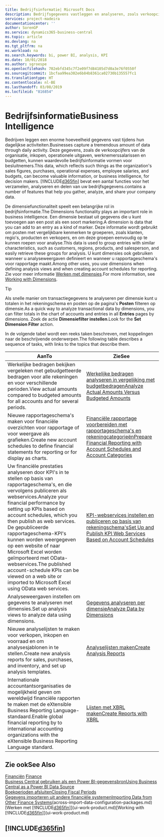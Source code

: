 ```yaml
---
title: Bedrijfsinformatie| Microsoft Docs
description: Bedrijfsgegevens vastleggen en analyseren, zoals verkoopcijfers, inkopen, operationele uitgaven, werknemerssalarissen en budgetten, die waardevolle informatie kunnen zijn voor bedrijfsinformatie of besluitvorming.
services: project-madeira
documentationcenter: ''
author: SorenGP
ms.service: dynamics365-business-central
ms.topic: article
ms.devlang: na
ms.tgt_pltfrm: na
ms.workload: na
ms.search.keywords: bi, power BI, analysis, KPI
ms.date: 10/01/2018
ms.author: sgroespe
ms.openlocfilehash: 702ebfd345c7f2e09f7d84105d7d0a3e76f0550f
ms.sourcegitcommit: 1bcfaa99ea302e6b84b8361ca02730b135557fc1
ms.translationtype: HT
ms.contentlocale: nl-BE
ms.lasthandoff: 03/08/2019
ms.locfileid: "816854"
---
```

# <a name="business-intelligence"></a><span data-ttu-id="6fbfd-103">Bedrijfsinformatie</span><span class="sxs-lookup"><span data-stu-id="6fbfd-103">Business Intelligence</span></span>
<span data-ttu-id="6fbfd-104">Bedrijven leggen een enorme hoeveelheid gegevens vast tijdens hun dagelijkse activiteiten.</span><span class="sxs-lookup"><span data-stu-id="6fbfd-104">Businesses capture a tremendous amount of data through daily activity.</span></span> <span data-ttu-id="6fbfd-105">Deze gegevens, zoals de verkoopcijfers van de organisatie, inkopen, operationele uitgaven, werknemerssalarissen en budgetten, kunnen waardevolle bedrijfsinformatie vormen voor besluitnemers.</span><span class="sxs-lookup"><span data-stu-id="6fbfd-105">This data, which reflects such things as the organization's sales figures, purchases, operational expenses, employee salaries, and budgets, can become valuable information, or business intelligence, for decision makers.</span></span> [!INCLUDE[d365fin](includes/d365fin_md.md)] <span data-ttu-id="6fbfd-106">bevat een aantal functies voor het verzamelen, analyseren en delen van uw bedrijfsgegevens.</span><span class="sxs-lookup"><span data-stu-id="6fbfd-106">contains a number of features that help you gather, analyze, and share your company data.</span></span>

<span data-ttu-id="6fbfd-107">De dimensiefunctionaliteit speelt een belangrijke rol in bedrijfsinformatie.</span><span class="sxs-lookup"><span data-stu-id="6fbfd-107">The Dimensions functionality plays an important role in business intelligence.</span></span> <span data-ttu-id="6fbfd-108">Een dimensie bestaat uit gegevens die u kunt toevoegen aan een post als een soort markering.</span><span class="sxs-lookup"><span data-stu-id="6fbfd-108">A dimension is data that you can add to an entry as a kind of marker.</span></span> <span data-ttu-id="6fbfd-109">Deze informatie wordt gebruikt om posten met vergelijkbare kenmerken te groeperen, zoals klanten, regio's, producten en verkopers, en om deze groepen eenvoudig op te kunnen roepen voor analyse.</span><span class="sxs-lookup"><span data-stu-id="6fbfd-109">This data is used to group entries with similar characteristics, such as customers, regions, products, and salesperson, and easily retrieve these groups for analysis.</span></span> <span data-ttu-id="6fbfd-110">U kunt dimensies ook gebruiken wanneer u analyseweergaven definieert en wanneer u rapportageschema's voor rapportage maakt.</span><span class="sxs-lookup"><span data-stu-id="6fbfd-110">Among other uses, you use dimensions  when defining analysis views and when creating account schedules for reporting.</span></span> <span data-ttu-id="6fbfd-111">Zie voor meer informatie [Werken met dimensies](finance-dimensions.md).</span><span class="sxs-lookup"><span data-stu-id="6fbfd-111">For more information, see [Working with Dimensions](finance-dimensions.md).</span></span>

> [!TIP]
> <span data-ttu-id="6fbfd-112">Als snelle manier om transactiegegevens te analyseren per dimensie kunt u totalen in het rekeningschema en posten op de pagina's **Posten** filteren op dimensie.</span><span class="sxs-lookup"><span data-stu-id="6fbfd-112">As a quick way to analyze transactional data by dimensions, you can filter totals in the chart of accounts and entries in all **Entries** pages by dimensions.</span></span> <span data-ttu-id="6fbfd-113">Zoek de actie **Dimensiefilter instellen**.</span><span class="sxs-lookup"><span data-stu-id="6fbfd-113">Look for the **Set Dimension Filter** action.</span></span>  

<span data-ttu-id="6fbfd-114">In de volgende tabel wordt een reeks taken beschreven, met koppelingen naar de beschrijvende onderwerpen.</span><span class="sxs-lookup"><span data-stu-id="6fbfd-114">The following table describes a sequence of tasks, with links to the topics that describe them.</span></span>  

| <span data-ttu-id="6fbfd-115">Aan</span><span class="sxs-lookup"><span data-stu-id="6fbfd-115">To</span></span> | <span data-ttu-id="6fbfd-116">Zie</span><span class="sxs-lookup"><span data-stu-id="6fbfd-116">See</span></span> |
| --- | --- |
|<span data-ttu-id="6fbfd-117">Werkelijke bedragen bekijken vergeleken met gebudgetteerde bedragen voor alle rekeningen en voor verschillende perioden.</span><span class="sxs-lookup"><span data-stu-id="6fbfd-117">View actual amounts compared to budgeted amounts for all accounts and for several periods.</span></span>|[<span data-ttu-id="6fbfd-118">Werkelijke bedragen analyseren in vergelijking met budgetbedragen</span><span class="sxs-lookup"><span data-stu-id="6fbfd-118">Analyze Actual Amounts Versus Budgeted Amounts</span></span>](bi-how-analyze-actual-versus-budget.md)|
|<span data-ttu-id="6fbfd-119">Nieuwe rapportageschema's maken voor financiële overzichten voor rapportage of voor weergave als grafieken.</span><span class="sxs-lookup"><span data-stu-id="6fbfd-119">Create new account schedules to define financial statements for reporting or for display as charts.</span></span>|[<span data-ttu-id="6fbfd-120">Financiële rapportage voorbereiden met rapportageschema's en rekeningcategorieën</span><span class="sxs-lookup"><span data-stu-id="6fbfd-120">Prepare Financial Reporting with Account Schedules and Account Categories</span></span>](bi-how-work-account-schedule.md)|
|<span data-ttu-id="6fbfd-121">Uw financiële prestaties analyseren door KPI's in te stellen op basis van rapportageschema's, en die vervolgens publiceren als webservices.</span><span class="sxs-lookup"><span data-stu-id="6fbfd-121">Analyze your financial performance by setting up KPIs based on account schedules, which you then publish as web services.</span></span> <span data-ttu-id="6fbfd-122">De gepubliceerde rapportageschema-KPI's kunnen worden weergegeven op een website of naar Microsoft Excel worden geïmporteerd met OData-webservices.</span><span class="sxs-lookup"><span data-stu-id="6fbfd-122">The published account-schedule KPIs can be viewed on a web site or imported to Microsoft Excel using OData web services.</span></span>|[<span data-ttu-id="6fbfd-123">KPI-webservices instellen en publiceren op basis van rekeningschema's</span><span class="sxs-lookup"><span data-stu-id="6fbfd-123">Set Up and Publish KPI Web Services Based on Account Schedules</span></span>](bi-how-to-set-up-and-publish-kpi-web-services-based-on-account-schedules.md)|
|<span data-ttu-id="6fbfd-124">Analyseweergaven instellen om gegevens te analyseren met dimensies.</span><span class="sxs-lookup"><span data-stu-id="6fbfd-124">Set up analysis views to analyze data using dimensions.</span></span>|[<span data-ttu-id="6fbfd-125">Gegevens analyseren per dimensie</span><span class="sxs-lookup"><span data-stu-id="6fbfd-125">Analyze Data by Dimensions</span></span>](bi-how-analyze-data-dimension.md)|
|<span data-ttu-id="6fbfd-126">Nieuwe analyselijsten te maken voor verkopen, inkopen en voorraad en om analysesjablonen in te stellen.</span><span class="sxs-lookup"><span data-stu-id="6fbfd-126">Create new analysis reports for sales, purchases, and inventory, and set up analysis templates.</span></span>|[<span data-ttu-id="6fbfd-127">Analyselijsten maken</span><span class="sxs-lookup"><span data-stu-id="6fbfd-127">Create Analysis Reports</span></span>](bi-how-create-analysis-views-reports.md)|
|<span data-ttu-id="6fbfd-128">Internationale accountantsorganisaties de mogelijkheid geven om wereldwijd financiële rapporten te maken met de eXtensible Business Reporting Language-standaard.</span><span class="sxs-lookup"><span data-stu-id="6fbfd-128">Enable global financial reporting by to international accounting organizations with the eXtensible Business Reporting Language standard.</span></span>|[<span data-ttu-id="6fbfd-129">Lijsten met XBRL maken</span><span class="sxs-lookup"><span data-stu-id="6fbfd-129">Create Reports with XBRL</span></span>](bi-create-reports-with-xbrl.md)|

## <a name="see-also"></a><span data-ttu-id="6fbfd-130">Zie ook</span><span class="sxs-lookup"><span data-stu-id="6fbfd-130">See Also</span></span>
<span data-ttu-id="6fbfd-131">[Financiën](finance.md)  </span><span class="sxs-lookup"><span data-stu-id="6fbfd-131">[Finance](finance.md)  </span></span>  
[<span data-ttu-id="6fbfd-132">Business Central gebruiken als een Power BI-gegevensbron</span><span class="sxs-lookup"><span data-stu-id="6fbfd-132">Using Business Central as a Power BI Data Source</span></span>](across-how-use-financials-data-source-powerbi.md)  
[<span data-ttu-id="6fbfd-133">Boekperioden afsluiten</span><span class="sxs-lookup"><span data-stu-id="6fbfd-133">Closing Fiscal Periods</span></span>](year-close-years-periods.md)  
<span data-ttu-id="6fbfd-134">[Gegevens importeren uit andere financiële systemen](across-import-data-configuration-packages.md)</span><span class="sxs-lookup"><span data-stu-id="6fbfd-134">[Importing Data from Other Finance Systems](across-import-data-configuration-packages.md)(across-import-data-configuration-packages.md)</span></span>  
<span data-ttu-id="6fbfd-135">[Werken met [!INCLUDE[d365fin](includes/d365fin_md.md)]](ui-work-product.md)</span><span class="sxs-lookup"><span data-stu-id="6fbfd-135">[Working with [!INCLUDE[d365fin](includes/d365fin_md.md)]](ui-work-product.md)</span></span>

## [!INCLUDE[d365fin](includes/free_trial_md.md)]  
 

